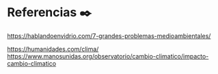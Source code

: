 # Referencias ✒️

https://hablandoenvidrio.com/7-grandes-problemas-medioambientales/










https://humanidades.com/clima/
https://www.manosunidas.org/observatorio/cambio-climatico/impacto-cambio-climatico
